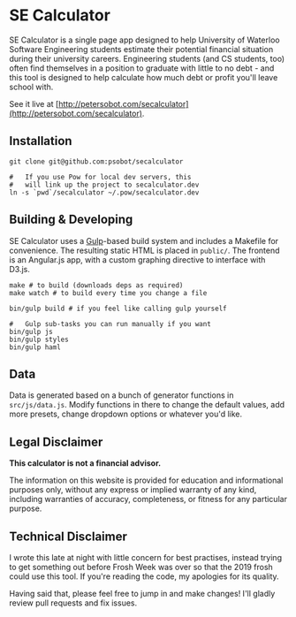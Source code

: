 # SE Calculator
SE Calculator is a single page app designed to help University of Waterloo
Software Engineering students estimate their potential financial situation
during their university careers. Engineering students (and CS students, too)
often find themselves in a position to graduate with little to no debt - and
this tool is designed to help calculate how much debt or profit you'll leave
school with.

See it live at [http://petersobot.com/secalculator](http://petersobot.com/secalculator).


## Installation

    git clone git@github.com:psobot/secalculator

    #   If you use Pow for local dev servers, this
    #   will link up the project to secalculator.dev
    ln -s `pwd`/secalculator ~/.pow/secalculator.dev

## Building & Developing

SE Calculator uses a [Gulp](http://gulpjs.com/)-based build system
and includes a Makefile for convenience. The resulting static HTML
is placed in `public/`. The frontend is an Angular.js app, with a 
custom graphing directive to interface with D3.js.

    make # to build (downloads deps as required)
    make watch # to build every time you change a file

    bin/gulp build # if you feel like calling gulp yourself

    #   Gulp sub-tasks you can run manually if you want
    bin/gulp js
    bin/gulp styles
    bin/gulp haml

## Data

Data is generated based on a bunch of generator functions in `src/js/data.js`.
Modify functions in there to change the default values, add more presets,
change dropdown options or whatever you'd like.

## Legal Disclaimer

**This calculator is not a financial advisor.**

The information on this website is provided for education and informational
purposes only, without any express or implied warranty of any kind, including
warranties of accuracy, completeness, or fitness for any particular purpose.

## Technical Disclaimer

I wrote this late at night with little concern for best practises, instead
trying to get something out before Frosh Week was over so that the 2019 frosh
could use this tool. If you're reading the code, my apologies for its quality.

Having said that, please feel free to jump in and make changes! I'll gladly
review pull requests and fix issues.
